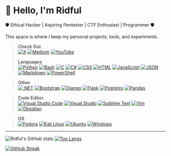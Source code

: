 # 👋 Hello, I'm Ridful 

🛡️ Ethical Hacker | Aspiring Pentester | CTF Enthusiast | Programmer 🛡️

This space is where I keep my personal projects, tools, and experiments.

> **Check Out**  
[![X](https://img.shields.io/badge/X-%23000000.svg?logo=X&logoColor=white)](https://twitter.com/Ridful5)
[![Medium](https://img.shields.io/badge/Medium-%23000000.svg?logo=medium&logoColor=white)](https://medium.com/@Ridful)
[![YouTube](https://img.shields.io/badge/YouTube-%23FF0000.svg?logo=YouTube&logoColor=white)](https://www.youtube.com/@vlan)

> **Languages**  
[![Python](https://img.shields.io/badge/Python-3776AB?logo=python&logoColor=fff)](#)
[![Bash](https://img.shields.io/badge/Bash-4EAA25?logo=gnubash&logoColor=fff)](#)
[![C](https://img.shields.io/badge/C-00599C?logo=c&logoColor=white)](#)
[![C#](https://custom-icon-badges.demolab.com/badge/C%23-%23239120.svg?logo=cshrp&logoColor=white)](#)
[![CSS](https://img.shields.io/badge/CSS-639?logo=css&logoColor=fff)](#)
[![HTML](https://img.shields.io/badge/HTML-%23E34F26.svg?logo=html5&logoColor=white)](#)
[![JavaScript](https://img.shields.io/badge/JavaScript-F7DF1E?logo=javascript&logoColor=000)](#)
[![JSON](https://img.shields.io/badge/JSON-000?logo=json&logoColor=fff)](#)
[![Markdown](https://img.shields.io/badge/Markdown-%23000000.svg?logo=markdown&logoColor=white)](#)
[![PowerShell](https://img.shields.io/badge/PowerShell-1989b8)](#)

> **Other**  
[![.NET](https://img.shields.io/badge/.NET-512BD4?logo=dotnet&logoColor=fff)](#)
[![Bootstrap](https://img.shields.io/badge/Bootstrap-7952B3?logo=bootstrap&logoColor=fff)](#)
[![Django](https://img.shields.io/badge/Django-%23092E20.svg?logo=django&logoColor=white)](#)
[![Flask](https://img.shields.io/badge/Flask-000?logo=flask&logoColor=fff)](#)
[![Postgres](https://img.shields.io/badge/Postgres-%23316192.svg?logo=postgresql&logoColor=white)](#)
[![Pandas](https://img.shields.io/badge/Pandas-150458?logo=pandas&logoColor=fff)](#)

> **Code Editor**  
[![Visual Studio Code](https://custom-icon-badges.demolab.com/badge/Visual%20Studio%20Code-0078d7.svg?logo=vsc&logoColor=white)](#)
[![Visual Studio](https://custom-icon-badges.demolab.com/badge/Visual%20Studio-5C2D91.svg?&logo=visualstudio&logoColor=white)](#)
[![Sublime Text](https://img.shields.io/badge/Sublime%20Text-%23575757.svg?logo=sublime-text&logoColor=important)](#)
[![Vim](https://img.shields.io/badge/Vim-%2311AB00.svg?logo=vim&logoColor=white)](#)
[![Obsidian](https://img.shields.io/badge/Obsidian-%23483699.svg?&logo=obsidian&logoColor=white)](#)

> **OS**  
[![Fedora](https://img.shields.io/badge/Fedora-51A2DA?logo=fedora&logoColor=fff)](#)
[![Kali Linux](https://img.shields.io/badge/Kali%20Linux-557C94?logo=kalilinux&logoColor=fff)](#)
[![Ubuntu](https://img.shields.io/badge/Ubuntu-E95420?logo=ubuntu&logoColor=white)](#)
[![Windows](https://custom-icon-badges.demolab.com/badge/Windows-0078D6?logo=windows11&logoColor=white)](#)

<hr>

![Ridful's GitHub stats](https://github-readme-stats.vercel.app/api?username=Ridful&show_icons=true&theme=codeSTACKr&hide=prs,issues,contribs&rank_icon=github&ring_color=FF4455&line_height=30&card_width=420&text_bold&)
[![Top Langs](https://github-readme-stats.vercel.app/api/top-langs/?username=Ridful&layout=compact&theme=codeSTACKr&card-width=420&line_height=30)](https://github.com/Ridful?tab=repositories)

[![GitHub Streak](https://github-readme-streak-stats.herokuapp.com?user=Ridful&theme=monokai-metallian&border_radius=0&hide_longest_streak=true)](https://git.io/streak-stats)

<!--![tryhackme stats](https://raw.githubusercontent.com/Ridful/Ridful/master/assets/thm_propic.png)-->

<!--![Ridful's GitHub stats](https://github-readme-stats.vercel.app/api?username=Ridful&show_icons=true&theme=github_dark)-->

<!--
**Ridful/Ridful** is a ✨ _special_ ✨ repository because its `README.md` (this file) appears on your GitHub profile.

Here are some ideas to get you started:

- 🔭 I’m currently working on ...
- 🌱 I’m currently learning ...
- 👯 I’m looking to collaborate on ...
- 🤔 I’m looking for help with ...
- 💬 Ask me about ...
- 📫 How to reach me: ...
- 😄 Pronouns: ...
- ⚡ Fun fact: ...
-->
